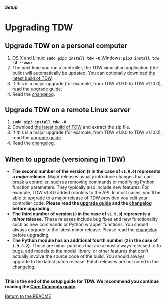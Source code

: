 ##### Setup

# Upgrading TDW

## Upgrade TDW on a personal computer

1. OS X and Linux: **`sudo pip3 install tdw -U`** Windows: **`pip3 install tdw -U --user`**
2. The next time you run a controller, the TDW simulation application (the build) will automatically be updated. You can optionally download [the latest build of TDW](https://github.com/threedworld-mit/tdw/releases/latest/).
3. If this is a major upgrade (for example, from TDW v1.9.0 to TDW v1.10.0), read the [upgrade guide](../../upgrade_guides/v1.11_to_v1.12.md).
4. Read the [changelog](../../Changelog.md).

## Upgrade TDW on a remote Linux server

1. **`sudo pip3 install tdw -U`**
2. Download [the latest build of TDW](https://github.com/threedworld-mit/tdw/releases/latest/) and extract the zip file.
3. If this is a major upgrade (for example, from TDW v1.9.0 to TDW v1.10.0), read the [upgrade guide](../../upgrade_guides/v1.7_to_v1.8.md).
4. Read the [changelog](../../Changelog.md).

## When to upgrade (versioning in TDW)

- **The second number of the version (`9` in the case of `v1.9.0`) represents a *major* release.** Major releases usually introduce changes that can break a controller, such as removing commands or modifying Python function parameters. They typically also include new features. For example, TDW v1.8.0 added robotics to the API. In most cases, you'll be able to upgrade to a major release of TDW provided you edit your controller code. **Please read the [upgrade guide](../../upgrade_guides/v1.8_to_v1.9.md) and the [changelog](../../Changelog.md) before upgrading.**
- **The third number of version (`0` in the case of `v1.9.0`) represents a *minor* release.** These releases include bug fixes and new functionality such as new commands or Python wrapper functions. You should always upgrade to the latest minor release. Please read the [changelog](../../Changelog.md) before upgrading.
- **The Python module has an additional fourth number (`2` in the case of `1.9.0.2`).** These are minor patches that are almost always released to fix bugs, add models to the model library, or other features that don't actually involve the source code of the build. You should always upgrade to the latest patch release. Patch releases are not noted in the changelog.

***

**This is the end of the setup guide for TDW. We recommend you continue reading the [Core Concepts guide](../core_concepts/controller.md).**

[Return to the README](../../../README.md)
